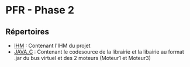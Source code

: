 # PFR - Phase 2

## Répertoires

* [IHM](https://github.com/acromtech/PFR/tree/main/PFR_PHASE_2/IHM) : Contenant l'IHM du projet
* [JAVA_C](https://github.com/acromtech/PFR/tree/main/PFR_PHASE_2/JAVA_C) : Contenant le codesource de la librairie et la libairie au format .jar du bus virtuel et des 2 moteurs (Moteur1 et Moteur3)
